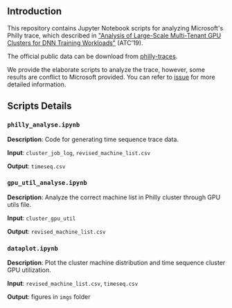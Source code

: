 ## Introduction

This repository contains Jupyter Notebook scripts for analyzing Microsoft's Philly trace, which described in ["Analysis of Large-Scale Multi-Tenant GPU Clusters for DNN Training Workloads"](https://www.usenix.org/system/files/atc19-jeon.pdf) (ATC’19). 

The official public data can be download from [philly-traces](https://github.com/msr-fiddle/philly-traces). 

We provide the elaborate scripts to analyze the trace, however, some results are conflict to Microsoft provided. You can refer to [issue](https://github.com/msr-fiddle/philly-traces/issues/8) for more detailed information.

## Scripts Details

### `philly_analyse.ipynb`

**Description**: Code for generating time sequence trace data. 

**Input**: `cluster_job_log`, `revised_machine_list.csv`

**Output**: `timeseq.csv`


### `gpu_util_analyse.ipynb`

**Description**: Analyze the correct machine list in Philly cluster through GPU utils file.

**Input**: `cluster_gpu_util`

**Output**: `revised_machine_list.csv`


### `dataplot.ipynb`

**Description**: Plot the cluster machine distribution and time sequence cluster GPU utilization.

**Input**: `revised_machine_list.csv`, `timeseq.csv`

**Output**: figures in `imgs` folder